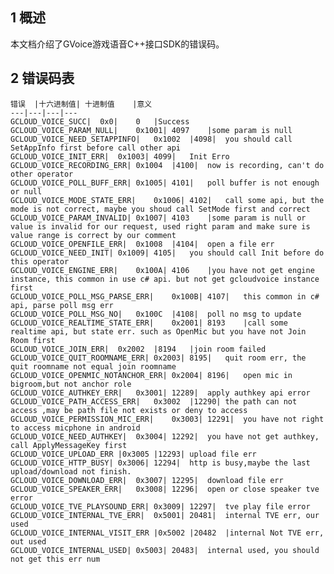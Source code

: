 ##  1 概述
本文档介绍了GVoice游戏语音C++接口SDK的错误码。

      
##  2 错误码表
	

    错误	|十六进制值|	十进制值	|意义
 	---|---|---|---
    GCLOUD_VOICE_SUCC|	0x0|	0	|Success
    GCLOUD_VOICE_PARAM_NULL|	0x1001|	4097	|some param is null
    GCLOUD_VOICE_NEED_SETAPPINFO|	0x1002	|4098|	you should call SetAppInfo first before call other api
    GCLOUD_VOICE_INIT_ERR|	0x1003|	4099|	Init Erro
    GCLOUD_VOICE_RECORDING_ERR|	0x1004	|4100|	now is recording, can't do other operator
    GCLOUD_VOICE_POLL_BUFF_ERR|	0x1005|	4101|	poll buffer is not enough or null
    GCLOUD_VOICE_MODE_STATE_ERR|	0x1006|	4102|	call some api, but the mode is not correct, maybe you shoud call SetMode first and correct
    GCLOUD_VOICE_PARAM_INVALID|	0x1007|	4103	|some param is null or value is invalid for our request, used right param and make sure is value range is correct by our comment
    GCLOUD_VOICE_OPENFILE_ERR|	0x1008	|4104|	open a file err
    GCLOUD_VOICE_NEED_INIT|	0x1009|	4105|	you should call Init before do this operator
    GCLOUD_VOICE_ENGINE_ERR|	0x100A|	4106	|you have not get engine instance, this common in use c# api. but not get gcloudvoice instance first
    GCLOUD_VOICE_POLL_MSG_PARSE_ERR|	0x100B|	4107|	this common in c# api, parse poll msg err
    GCLOUD_VOICE_POLL_MSG_NO|	0x100C	|4108|	poll no msg to update
    GCLOUD_VOICE_REALTIME_STATE_ERR|	0x2001|	8193	|call some realtime api, but state err. such as OpenMic but you have not Join Room first
    GCLOUD_VOICE_JOIN_ERR|	0x2002	|8194	|join room failed
    GCLOUD_VOICE_QUIT_ROOMNAME_ERR|	0x2003|	8195|	quit room err, the quit roomname not equal join roomname
    GCLOUD_VOICE_OPENMIC_NOTANCHOR_ERR|	0x2004|	8196|	open mic in bigroom,but not anchor role
    GCLOUD_VOICE_AUTHKEY_ERR|	0x3001|	12289|	apply authkey api error
    GCLOUD_VOICE_PATH_ACCESS_ERR|	0x3002	|12290|	the path can not access ,may be path file not exists or deny to access
    GCLOUD_VOICE_PERMISSION_MIC_ERR|	0x3003|	12291|	you have not right to access micphone in android
    GCLOUD_VOICE_NEED_AUTHKEY|	0x3004|	12292|	you have not get authkey, call ApplyMessageKey first
    GCLOUD_VOICE_UPLOAD_ERR	|0x3005	|12293|	upload file err
    GCLOUD_VOICE_HTTP_BUSY|	0x3006|	12294|	http is busy,maybe the last upload/download not finish.
    GCLOUD_VOICE_DOWNLOAD_ERR|	0x3007|	12295|	download file err
    GCLOUD_VOICE_SPEAKER_ERR|	0x3008|	12296|	open or close speaker tve error
    GCLOUD_VOICE_TVE_PLAYSOUND_ERR|	0x3009|	12297|	tve play file error
    GCLOUD_VOICE_INTERNAL_TVE_ERR|	0x5001|	20481|	internal TVE err, our used
    GCLOUD_VOICE_INTERNAL_VISIT_ERR	|0x5002	|20482	|internal Not TVE err, out used
    GCLOUD_VOICE_INTERNAL_USED|	0x5003|	20483|	internal used, you should not get this err num
